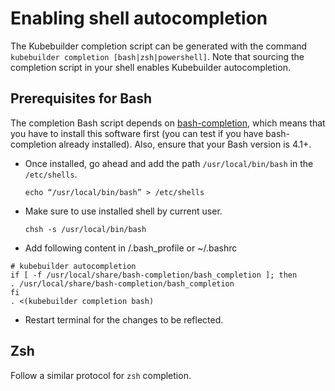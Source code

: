 # Enabling shell autocompletion
The Kubebuilder completion script can be generated with the command `kubebuilder completion [bash|zsh|powershell]`. 
Note that sourcing the completion script in your shell enables Kubebuilder autocompletion. 

<aside class="note">
<h1>Prerequisites for Bash</h1>

The completion Bash script depends on [bash-completion](https://github.com/scop/bash-completion), which means that you have to install this software first (you can test if you have bash-completion already installed). Also, ensure that your Bash version is 4.1+. 

</aside>


- Once installed, go ahead and add the path `/usr/local/bin/bash` in the  `/etc/shells`.

    `echo “/usr/local/bin/bash” > /etc/shells`

- Make sure to use installed shell by current user.

    `chsh -s /usr/local/bin/bash`

- Add following content in /.bash_profile or ~/.bashrc

```
# kubebuilder autocompletion
if [ -f /usr/local/share/bash-completion/bash_completion ]; then
. /usr/local/share/bash-completion/bash_completion
fi
. <(kubebuilder completion bash)
```
- Restart terminal for the changes to be reflected.

<aside class="note">
<h1>Zsh</h1>

Follow a similar protocol for `zsh` completion.

</aside>
